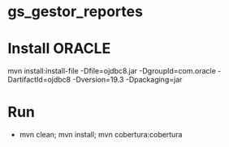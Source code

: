 # gs_gestor_reportes


# Install ORACLE
mvn install:install-file -Dfile=ojdbc8.jar -DgroupId=com.oracle -DartifactId=ojdbc8 -Dversion=19.3 -Dpackaging=jar

# Run 
- mvn clean; mvn install; mvn cobertura:cobertura